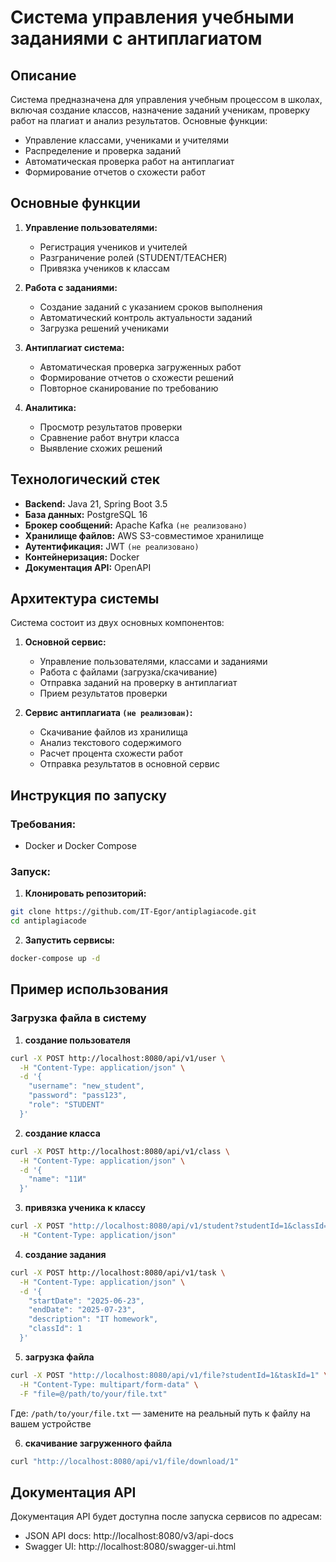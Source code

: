 # Система управления учебными заданиями с антиплагиатом

## Описание
Система предназначена для управления учебным процессом в школах, включая создание классов, назначение заданий ученикам, проверку работ на плагиат и анализ результатов. Основные функции:
- Управление классами, учениками и учителями
- Распределение и проверка заданий
- Автоматическая проверка работ на антиплагиат
- Формирование отчетов о схожести работ

## Основные функции
1. **Управление пользователями:**
    - Регистрация учеников и учителей
    - Разграничение ролей (STUDENT/TEACHER)
    - Привязка учеников к классам

2. **Работа с заданиями:**
    - Создание заданий с указанием сроков выполнения
    - Автоматический контроль актуальности заданий
    - Загрузка решений учениками

3. **Антиплагиат система:**
    - Автоматическая проверка загруженных работ
    - Формирование отчетов о схожести решений
    - Повторное сканирование по требованию

4. **Аналитика:**
    - Просмотр результатов проверки
    - Сравнение работ внутри класса
    - Выявление схожих решений

## Технологический стек
- **Backend:** Java 21, Spring Boot 3.5
- **База данных:** PostgreSQL 16
- **Брокер сообщений:** Apache Kafka `(не реализовано)`
- **Хранилище файлов:** AWS S3-совместимое хранилище
- **Аутентификация:** JWT `(не реализовано)`
- **Контейнеризация:** Docker
- **Документация API:** OpenAPI

## Архитектура системы
Система состоит из двух основных компонентов:
1. **Основной сервис:**
    - Управление пользователями, классами и заданиями
    - Работа с файлами (загрузка/скачивание)
    - Отправка заданий на проверку в антиплагиат
    - Прием результатов проверки

2. **Сервис антиплагиата `(не реализован)`:**
    - Скачивание файлов из хранилища
    - Анализ текстового содержимого
    - Расчет процента схожести работ
    - Отправка результатов в основной сервис

## Инструкция по запуску
### Требования:
- Docker и Docker Compose

### Запуск:
1. **Клонировать репозиторий:**
```bash
git clone https://github.com/IT-Egor/antiplagiacode.git
cd antiplagiacode
```

2. **Запустить сервисы:**
```bash
docker-compose up -d
```

## Пример использования
### Загрузка файла в систему
1. **создание пользователя**
```bash
curl -X POST http://localhost:8080/api/v1/user \
  -H "Content-Type: application/json" \
  -d '{
    "username": "new_student",
    "password": "pass123",
    "role": "STUDENT"
  }'
```

2. **создание класса**
```bash
curl -X POST http://localhost:8080/api/v1/class \
  -H "Content-Type: application/json" \
  -d '{
    "name": "11И"
  }'
```

3. **привязка ученика к классу**
```bash
curl -X POST "http://localhost:8080/api/v1/student?studentId=1&classId=1" \
  -H "Content-Type: application/json"
```

4. **создание задания**
```bash
curl -X POST http://localhost:8080/api/v1/task \
  -H "Content-Type: application/json" \
  -d '{
    "startDate": "2025-06-23",
    "endDate": "2025-07-23",
    "description": "IT homework",
    "classId": 1
  }'
```

5. **загрузка файла**
```bash
curl -X POST "http://localhost:8080/api/v1/file?studentId=1&taskId=1" \
  -H "Content-Type: multipart/form-data" \
  -F "file=@/path/to/your/file.txt"
```
Где: `/path/to/your/file.txt` — замените на реальный путь к файлу на вашем устройстве

6. **скачивание загруженного файла**
```bash
curl "http://localhost:8080/api/v1/file/download/1"
```

## Документация API
Документация API будет доступна после запуска сервисов по адресам:
- JSON API docs: http://localhost:8080/v3/api-docs
- Swagger UI: http://localhost:8080/swagger-ui.html